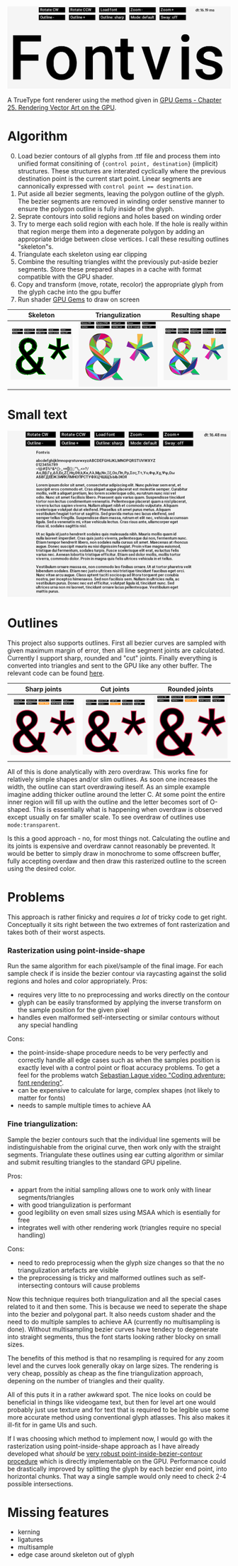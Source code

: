 ![banner text](assets/screenshots/banner.png "banner text")

A TrueType font renderer using the method given in [GPU Gems - Chapter 25. Rendering Vector Art on the GPU](https://developer.nvidia.com/gpugems/gpugems3/part-iv-image-effects/chapter-25-rendering-vector-art-gpu). 

# Algorithm
0. Load bezier contours of all glyphs from .ttf file and process them into unified format consitining of `{control point, destination}` (implicit) structures.
   These structures are interated cyclically where the previous destination point is the current start point.
   Linear segments are cannonically expressed with `control point == destination`.
1. Put aside all bezier segments, leaving the polygon outline of the glyph. The bezier segments are removed in winding order senstive manner to ensure the polygon outline is fully inside of the glyph.
2. Seprate contours into solid regions and holes based on winding order
3. Try to merge each solid region with each hole. If the hole is really within that region merge them into a degenerate polygon by adding an appropriate bridge between close vertices.
   I call these resulting outlines "skeleton"s.
4. Triangulate each skeleton using ear clipping
5. Combine the resulting triangles witht the previously put-aside bezier segments. Store these prepared shapes in a cache with format compatible with the GPU shader.
6. Copy and transform (move, rotate, recolor) the appropriate glyph from the glyph cache into the gpu buffer
7. Run shader [GPU Gems](https://developer.nvidia.com/gpugems/gpugems3/part-iv-image-effects/chapter-25-rendering-vector-art-gpu) to draw on screen

| Skeleton | Triangulization | Resulting shape |
|--------------|------------|----------------|
| ![skeleton](assets/screenshots/mode_skeleton.png "skeleton") | ![trinagulizatoon](assets/screenshots/mode_triangle.png "triangulization") | ![resulting glyph](assets/screenshots/mode_triangle.png "resulting glyph") |

# Small text
![small text](assets/screenshots/small.png "small text")

# Outlines 
This project also supports outlines. First all bezier curves are sampled with given maximum margin of error, then all line segment joints are calculated. Currently I support sharp, rounded and "cut" joints. 
Finally everything is converted into triangles and sent to the GPU like any other buffer. The relevant code can be found [here](TODO).


| Sharp joints | Cut joints | Rounded joints |
|--------------|------------|----------------|
| ![Sharp joints](assets/screenshots/outline_sharp.png "Sharp joints") | ![Cut joints](assets/screenshots/outline_cut.png "Cut joints") | ![Rounded joints](assets/screenshots/outline_round.png "Rounded joints") |

All of this is done analytically with zero overdraw. This works fine for relatively simple shapes and/or slim outlines. As soon one increases the width, the outline can start overdrawing iteself. 
As an simple example imagine adding thicker outline around the letter C. At some point the entire inner region will fill up with the outline and the letter becomes sort of O-shaped. This is essentially
what is happening when overdraw is observed except usually on far smaller scale. To see overdraw of outlines use `mode:transparent`.

Is this a good approach - no, for most things not. Calculating the outline and its joints is expensive and overdraw cannot reasonably be prevented. 
It would be better to simply draw in monochrome to some offscreen buffer, fully accepting overdaw and then draw this rasterized outline to the screen using the desired color.

# Problems
This approach is rather finicky and requires *a lot* of tricky code to get right. Conceptually it sits right between the two extremes of font rasterization and takes both of 
their worst aspects.

### Rasterization using point-inside-shape
Run the same algorithm for each pixel/sample of the final image. For each sample check if is inside the bezier contour via raycasting against the solid regions and holes and color appropriately.
Pros:

- requires very litte to no preprocessing and works directly on the contour
- glyph can be easily transformed by applying the inverse transform on the sample position for the given pixel
- handles even malformed self-intersecting or similar contours without any special handling
  
Cons:
- the point-inside-shape procedure needs to be very perfectly and correctly handle all edge cases such as when the samples position is exactly level with a control point or float accuracy problems. To get a feel for the problems watch [Sebastian Lague video "Coding adventure: font rendering"](https://youtu.be/SO83KQuuZvg?si=J0353IHjLJ5TC4eO).  
- can be expensive to calculate for large, complex shapes (not likely to matter for fonts)
- needs to sample multiple times to achieve AA

### Fine triangulization: 
Sample the bezier contours such that the individual line sgements will be indistinguishable from the original curve, then work only with the straight segments. 
Triangulate these outlines using ear cutting algorithm or similar and submit resulting triangles to the standard GPU pipeline.

Pros:
- appart from the initial sampling allows one to work only with linear segments/triangles
- with good triangulization is performant
- good legibility on even small sizes using MSAA which is esentially for free 
- integrates well with other rendering work (triangles require no special handling)
  
Cons:
- need to redo preprocessig when the glyph size changes so that the no triangulization artefacts are visible
- the preprocessing is tricky and malformed outlines such as self-intersecting contours will cause problems

Now this technique requires both triangulization and all the special cases related to it and then some. This is because we need to seperate the shape into the bezier and polygonal part.
It also needs custom shader and the need to do multiple samples to achieve AA (currently no multisampling is done). 
Without multisampling bezier curves have tendecy to degenerate into straight segments, thus the font starts looking rather blocky on small sizes.

The benefits of this method is that no resampling is required for any zoom level and the curves look generally okay on large sizes. The rendering is very cheap, possibly as cheap as the fine triangulization
approach, depening on the number of triangles and their quality. 

All of this puts it in a rather awkward spot. The nice looks on  could be beneficial in things like videogame text, but then for level art one would probably just use texture and for text that is required to be legible
use some more accurate method using conventional glyph atlasses. This also makes it ill-fit for in game UIs and such. 

If I was choosing which method to implement now, I would go with the rasterization using point-inside-shape
approach as I have already developed what *should* be [very robust point-inside-bezier-contour procedure](TODO) which is directly implementable on the GPU. Performance could be drastically improved by splitting the glyph
by each bezier end point, into horizontal chunks. That way a single sample would only need to check 2-4 possible intersections. 

# Missing features
- kerning
- ligatures
- multisample
- edge case around skeleton out of glyph
